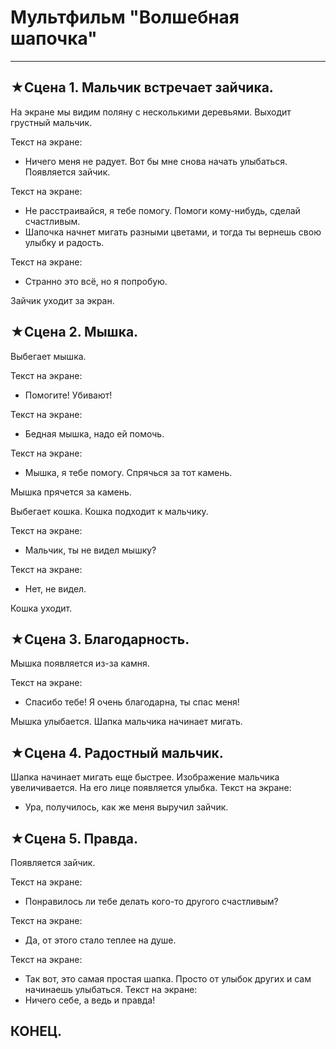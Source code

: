 # Мультфильм **"Волшебная шапочка"**
------------------------------------
## ★Сцена 1. Мальчик встречает зайчика.
На экране  мы видим поляну с несколькими деревьями. Выходит грустный мальчик.

Текст на экране:
* Ничего меня не радует. Вот бы мне снова начать улыбаться.
Появляется зайчик.

Текст на экране:
* Не расстраивайся, я тебе помогу. Помоги кому-нибудь, сделай счастливым. 
* Шапочка начнет мигать разными цветами, и тогда ты вернешь свою улыбку и радость.

Текст на экране:
* Странно это всё, но я попробую. 

Зайчик уходит за экран.

## ★Сцена 2. Мышка.
Выбегает мышка.

Текст на экране:
* Помогите! Убивают!

Текст на экране:
* Бедная мышка, надо ей помочь.

Текст на экране:
* Мышка, я тебе помогу. Спрячься за тот камень.

Мышка прячется за камень.

Выбегает кошка.
Кошка подходит к мальчику.

Текст на экране:
* Мальчик, ты не видел мышку?

Текст на экране:
* Нет, не видел.

Кошка уходит.

## ★Сцена 3. Благодарность.
Мышка появляется из-за камня.

Текст на экране:
* Спасибо тебе! Я очень благодарна, ты спас меня!

Мышка улыбается.
Шапка мальчика начинает мигать.

## ★Сцена 4. Радостный мальчик.
Шапка начинает мигать еще быстрее. Изображение мальчика увеличивается. На его лице появляется улыбка.
Текст на экране:
* Ура, получилось, как же меня выручил зайчик.

## ★Сцена 5. Правда.
Появляется зайчик.

Текст на экране:
* Понравилось ли тебе делать кого-то другого счастливым?

Текст на экране:
* Да, от этого стало теплее на душе.

Текст на экране:
* Так вот, это самая простая шапка. Просто от улыбок других и сам начинаешь улыбаться.
Текст на экране:
* Ничего себе, а ведь и правда! 

## КОНЕЦ.
